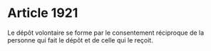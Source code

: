 # Article 1921

Le dépôt volontaire se forme par le consentement réciproque de la personne qui fait le dépôt et de celle qui le reçoit.
